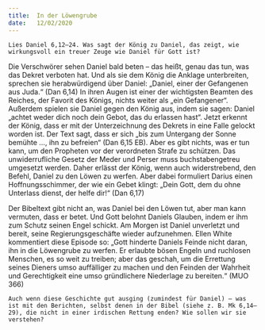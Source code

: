 ```yaml
---
title:  In der Löwengrube
date:   12/02/2020
---
```


`Lies Daniel 6,12–24. Was sagt der König zu Daniel, das zeigt, wie wirkungsvoll ein treuer Zeuge wie Daniel für Gott ist?`

Die Verschwörer sehen Daniel bald beten – das heißt, genau das tun, was das Dekret verboten hat. Und als sie dem König die Anklage unterbreiten, sprechen sie herabwürdigend über Daniel: „Daniel, einer der Gefangenen aus Juda.“ (Dan 6,14) In ihren Augen ist einer der wichtigsten Beamten des Reiches, der Favorit des Königs, nichts weiter als „ein Gefangener“. Außerdem spielen sie Daniel gegen den König aus, indem sie sagen: Daniel „achtet weder dich noch dein Gebot, das du erlassen hast“. Jetzt erkennt der König, dass er mit der Unterzeichnung des Dekrets in eine Falle gelockt worden ist. Der Text sagt, dass er sich „bis zum Untergang der Sonne bemühte …, ihn zu befreien“ (Dan 6,15 EB). Aber es gibt nichts, was er tun kann, um den Propheten vor der verordneten Strafe zu schützen. Das unwiderrufliche Gesetz der Meder und Perser muss buchstabengetreu umgesetzt werden. Daher erlässt der König, wenn auch widerstrebend, den Befehl, Daniel zu den Löwen zu werfen. Aber dabei formuliert Darius einen Hoffnungsschimmer, der wie ein Gebet klingt: „Dein Gott, dem du ohne Unterlass dienst, der helfe dir!“ (Dan 6,17)

Der Bibeltext gibt nicht an, was Daniel bei den Löwen tut, aber man kann vermuten, dass er betet. Und Gott belohnt Daniels Glauben, indem er ihm zum Schutz seinen Engel schickt. Am Morgen ist Daniel unverletzt und bereit, seine Regierungsgeschäfte wieder aufzunehmen. Ellen White kommentiert diese Episode so: „Gott hinderte Daniels Feinde nicht daran, ihn in die Löwengrube zu werfen. Er erlaubte bösen Engeln und ruchlosen Menschen, es so weit zu treiben; aber das geschah, um die Errettung seines Dieners umso auffälliger zu machen und den Feinden der Wahrheit und Gerechtigkeit eine umso gründlichere Niederlage zu bereiten.“ (MUO 366)

`Auch wenn diese Geschichte gut ausging (zumindest für Daniel) – was ist mit den Berichten, selbst denen in der Bibel (siehe z. B. Mk 6,14–29), die nicht in einer irdischen Rettung enden? Wie sollen wir sie verstehen?`